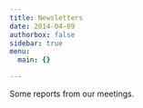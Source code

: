 ```yaml
---
title: Newsletters
date: 2014-04-09
authorbox: false
sidebar: true
menu:
  main: {}

---
```

Some reports from our meetings.